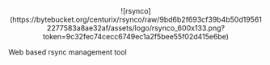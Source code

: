 <center>![rsynco](https://bytebucket.org/centurix/rsynco/raw/9bd6b2f693cf39b4b50d195612277583a8ae32af/assets/logo/rsynco_600x133.png?token=9c32fec74cecc6749ec1a2f5bee55f02d415e6be)</center>

Web based rsync management tool